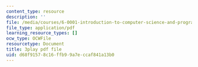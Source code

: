 ```yaml
---
content_type: resource
description: ''
file: /media/courses/6-0001-introduction-to-computer-science-and-programming-in-python-fall-2016/d68f91578c16ffb99a7eccaf841a13b0_SE4P7IVCunE.pdf
file_type: application/pdf
learning_resource_types: []
ocw_type: OCWFile
resourcetype: Document
title: 3play pdf file
uid: d68f9157-8c16-ffb9-9a7e-ccaf841a13b0
---
```

